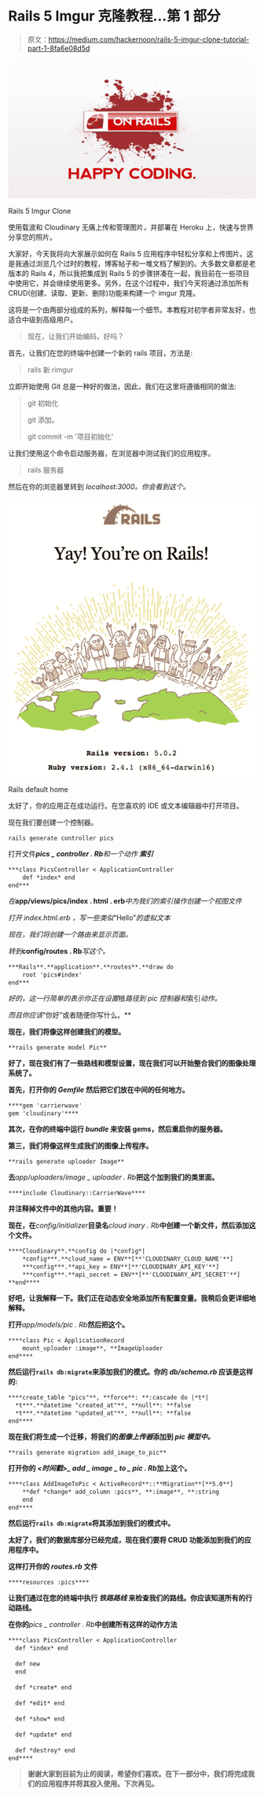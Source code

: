 # Rails 5 Imgur 克隆教程…第 1 部分

> 原文：<https://medium.com/hackernoon/rails-5-imgur-clone-tutorial-part-1-8fa6e08d5d>

![](img/10f0204380183dc76e829c3a0391737f.png)

Rails 5 Imgur Clone

使用载波和 Cloudinary 无痛上传和管理图片，并部署在 Heroku 上，快速与世界分享您的照片。

大家好，今天我将向大家展示如何在 Rails 5 应用程序中轻松分享和上传图片。这是我通过浏览几个过时的教程，博客帖子和一堆文档了解到的。大多数文章都是老版本的 Rails 4，所以我把集成到 Rails 5 的步骤拼凑在一起，我目前在一些项目中使用它，并会继续使用更多。另外，在这个过程中，我们今天将通过添加所有 CRUD(创建、读取、更新、删除)功能来构建一个 imgur 克隆。

这将是一个由两部分组成的系列，解释每一个细节。本教程对初学者非常友好，也适合中级到高级用户。

> 现在，让我们开始编码，好吗？

首先，让我们在您的终端中创建一个新的 rails 项目，方法是:

> rails 新 rimgur

立即开始使用 Git 总是一种好的做法，因此，我们在这里将遵循相同的做法:

> git 初始化
> 
> git 添加。
> 
> git commit -m '项目初始化'

让我们使用这个命令启动服务器，在浏览器中测试我们的应用程序。

> rails 服务器

然后在你的浏览器里转到 *localhost:3000。你会看到这个。*

![](img/bd5f3e6838ed68c54a5f635290a6885b.png)

Rails default home

太好了，你的应用正在成功运行。在您喜欢的 IDE 或文本编辑器中打开项目。

现在我们要创建一个控制器。

```
rails generate controller pics
```

打开文件***pics _ controller . Rb****和一个动作 ***索引****

```
***class PicsController < ApplicationController
    def *index* end
end***
```

*在***app/views/pics/index . html . erb***中为我们的索引操作创建一个视图文件*

*打开 *index.html.erb* ，写一些类似*“Hello”*的虚拟文本*

*现在，我们将创建一个路由来显示页面。*

*转到***config/routes . Rb***写这个。*

```
***Rails**.**application**.**routes**.**draw do
    root 'pics#index'
end***
```

*好的，这一行简单的表示你正在设置*根*路径到 *pic* 控制器和*索引*动作。*

*而且你应该*“你好”或者随便你写什么。**

**现在，我们将像这样创建我们的模型。**

```
**rails generate model Pic**
```

**好了，现在我们有了一些路线和模型设置，现在我们可以开始整合我们的图像处理系统了。**

**首先，打开你的 ***Gemfile*** 然后把它们放在中间的任何地方。**

```
****gem 'carrierwave'
gem 'cloudinary'****
```

**其次，在你的终端中运行 ***bundle*** 来安装 gems，然后重启你的服务器。**

**第三，我们将像这样生成我们的图像上传程序。**

```
**rails generate uploader Image**
```

**去***app/uploaders/image _ uploader . Rb***把这个加到我们的类里面。**

```
****include Cloudinary::CarrierWave****
```

**并注释掉文件中的其他内容。重要！**

**现在，在***config/initializer***目录名***cloud inary . Rb***中创建一个新文件，然后添加这个文件。**

```
****Cloudinary**.**config do |*config*|
    *config***.**cloud_name = ENV**[**'CLOUDINARY_CLOUD_NAME'**]
    ***config***.**api_key = ENV**[**'CLOUDINARY_API_KEY'**]
    ***config***.**api_secret = ENV**[**'CLOUDINARY_API_SECRET'**]
**end**** 
```

**好吧，让我解释一下。我们正在动态安全地添加所有配置变量。我稍后会更详细地解释。**

**打开***app/models/pic . Rb***然后把这个。**

```
****class Pic < ApplicationRecord
    mount_uploader :image**, **ImageUploader
end****
```

**然后运行`rails db:migrate`来添加我们的模式。你的 ***db/schema.rb*** 应该是这样的:**

```
****create_table "pics"**, **force**: **:cascade do |*t*|
  *t***.**datetime "created_at"**, **null**: **false
  *t***.**datetime "updated_at"**, **null**: **false
end****
```

**现在我们将生成一个迁移，将我们的*图像上传器*添加到 *pic 模型中。***

```
**rails generate migration add_image_to_pic**
```

**打开你的 ***<时间戳>_ add _ image _ to _ pic . Rb***加上这个。**

```
****class AddImageToPic < ActiveRecord**::**Migration**[**5.0**]
    **def *change* add_column :pics**, **:image**, **:string
    end
end****
```

**然后运行`rails db:migrate`将其添加到我们的模式中。**

**太好了，我们的数据库部分已经完成，现在我们要将 CRUD 功能添加到我们的应用程序中。**

**这样打开你的 ***routes.rb*** 文件**

```
****resources :pics****
```

**让我们通过在您的终端中执行 ***铁路路线*** 来检查我们的路线。你应该知道所有的行动路线。**

**在你的***pics _ controller . Rb***中创建所有这样的动作方法**

```
****class PicsController < ApplicationController
  def *index* end

  def new
  end

  def *create* end

  def *edit* end

  def *show* end

  def *update* end

  def *destroy* end
end****
```

> **谢谢大家到目前为止的阅读，希望你们喜欢。在下一部分中，我们将完成我们的应用程序并将其投入使用。下次再见。**